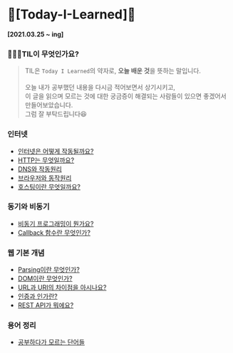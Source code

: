 # 🎯[Today-I-Learned]🎯 
**[2021.03.25 ~ ing]**

### 🙋🏻‍♂️TIL이 무엇인가요?
> TIL은 `Today I Learned`의 약자로, **오늘 배운 것**을 뜻하는 말입니다.<br><br>
오늘 내가 공부했던 내용을 다시금 적어보면서 상기시키고,<br> 이 글을 읽으며 모르는 것에 대한 궁금증이 해결되는 사람들이 있으면 좋겠어서 만들어보았습니다.<br>
그럼 잘 부탁드립니다😆

### 인터넷
- [인터넷은 어떻게 작동될까요?](./Internet/Internet.md)<br>
- [HTTP는 무엇일까요?](./Internet/http.md)<br>
- [DNS와 작동원리](./Internet/DNS.md)<br>
- [브라우저와 동작원리](./Browser/Browser.md)<br>
- [호스팅이란 무엇일까요?](./Hosting/hosting.md)<br>
### 동기와 비동기
- [비동기 프로그래밍이 뭔가요?](./Async/Async.md)<br>
- [Callback 함수란 무엇인가?](./Callback/callback.md)<br>
### 웹 기본 개념
- [Parsing이란 무엇인가?](./Parsing/Parsing.md)<br>
- [DOM이란 무엇인가?](./DOM/DOM.md)<br>
- [URL과 URI의 차이점을 아시나요?](./URI/uri.md)
- [인증과 인가란?](./Auth/auth.md)
- [REST API가 뭐에요?](./API/REST.md)
### 용어 정리
- [공부하다가 모르는 단어들](./ETC/ETC.md)
